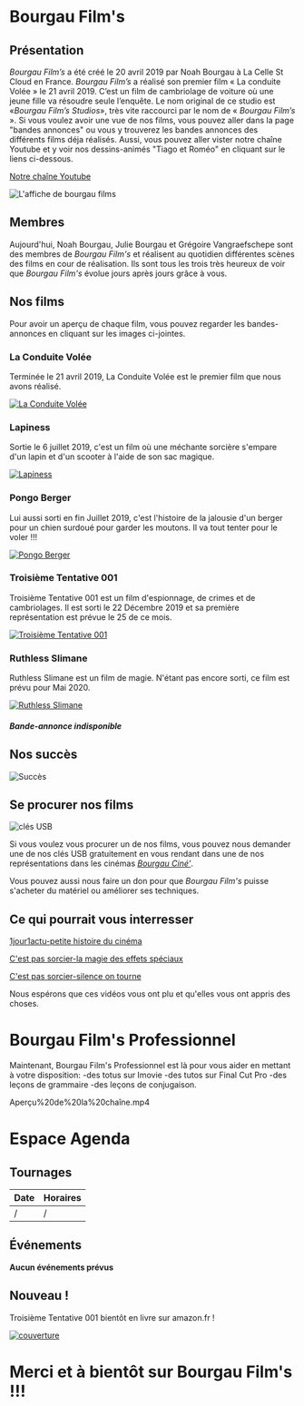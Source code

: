 # Bourgau Film's

## Présentation

_Bourgau Film’s_ a été créé le 20 avril 2019 par Noah Bourgau à La Celle St Cloud en France. _Bourgau Film’s_ a réalisé son premier film « La conduite Volée » le 21 avril 2019. C’est un film de cambriolage de voiture où une jeune fille va résoudre seule l’enquête. Le nom original de ce studio est «_Bourgau Film’s Studios_», très vite raccourci par le nom de « _Bourgau Film’s_ ».
Si vous voulez avoir une vue de nos films, vous pouvez aller dans la page "bandes annonces" ou vous y trouverez les bandes annonces des différents films déja réalisés. 
Aussi, vous pouvez aller vister notre chaîne Youtube et y voir nos dessins-animés "Tiago et Roméo" en cliquant sur le liens ci-dessous. 

[Notre chaîne Youtube](https://www.youtube.com/channel/UCJlcDHQKwoStAThGKNaWd3A)

![L'affiche de bourgau films](Capture%20d’écran%202020-02-10%20à%2011.47.25.png)

## Membres 

Aujourd'hui, Noah Bourgau, Julie Bourgau et Grégoire Vangraefschepe sont des membres de _Bourgau Film's_ et réalisent au quotidien différentes scènes des films en cour de réalisation. Ils sont tous les trois très heureux de voir que _Bourgau Film's_ évolue jours après jours grâce à vous. 

## Nos films
Pour avoir un aperçu de chaque film, vous pouvez regarder les bandes-annonces en cliquant sur les images ci-jointes.  

### La Conduite Volée

Terminée le 21 avril 2019, La Conduite Volée est le premier film que nous avons réalisé.

[![La Conduite Volée](laconduitevolée.png)](https://www.youtube.com/watch?v=ARnZ3Yl7eIc)

### Lapiness

Sortie le 6 juillet 2019, c'est un film où une méchante sorcière s'empare d'un lapin et d'un scooter à l'aide de son sac magique. 

[![Lapiness](Lapiness.PNG)](https://www.youtube.com/watch?v=WqJ8nHntvTU)

### Pongo Berger

Lui aussi sorti en fin Juillet 2019, c'est l'histoire de la jalousie d'un berger pour un chien surdoué pour garder les moutons. Il va tout tenter pour le voler !!!

[![Pongo Berger](Pongoberger.PNG)](https://www.youtube.com/watch?v=tI7Nhu1DVwk)

### Troisième Tentative 001

Troisième Tentative 001 est un film d'espionnage, de crimes et de cambriolages. Il est sorti le 22 Décembre 2019 et sa première représentation est prévue le 25 de ce mois.  

[![Troisième Tentative 001](Troisièmetentative001.png)](https://www.youtube.com/watch?v=4NtmfqOH3K8)

### Ruthless Slimane

Ruthless Slimane est un film de magie. N'étant pas encore sorti, ce film est prévu pour Mai 2020. 

[![Ruthless Slimane](ruthless.aa.png)](ruthless.aa.png)

##### Bande-annonce indisponible

## Nos succès

![Succès](rgrg.png)

## Se procurer nos films

![clés USB](Capcle.png)

Si vous voulez vous procurer un de nos films, vous pouvez nous demander une de nos clés USB gratuitement en vous rendant dans une de nos représentations dans les cinémas [_Bourgau Ciné'_](https://bourgau-films.github.io/Bourgau-Cine/).

   Vous pouvez aussi nous faire un don pour que _Bourgau Film's_ puisse s'acheter du matériel ou améliorer ses techniques. 

## Ce qui pourrait vous interresser

[1jour1actu-petite histoire du cinéma](https://www.1jour1actu.com/info-animee/qui-a-invente-le-cinema/)

[C'est pas sorcier-la magie des effets spéciaux](https://www.youtube.com/watch?v=xo3nJ6geylU)

[C'est pas sorcier-silence on tourne](https://www.youtube.com/watch?v=4F85-sODG48)

   Nous espérons que ces vidéos vous ont plu et qu'elles vous ont appris des choses.
   
# Bourgau Film's Professionnel

Maintenant, Bourgau Film's Professionnel est là pour vous aider en mettant à votre disposition:
   -des totus sur Imovie
   -des tutos sur Final Cut Pro
   -des leçons de grammaire
   -des leçons de conjugaison. 
   
   Aperçu%20de%20la%20chaîne.mp4
   
# Espace Agenda

## Tournages

Date | Horaires
---- | --------
/ | /

## Événements 

**Aucun événements prévus**

## Nouveau !

Troisième Tentative 001 bientôt en livre sur amazon.fr !

[![couverture](Capture%20d’écran%202020-01-28%20à%2017.15.57.png)](https://bourgau-films.github.io/Troisieme-Tentative-001-Le-Livre/)

# Merci et à bientôt sur Bourgau Film's !!!











